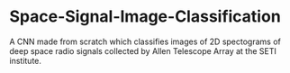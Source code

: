 # Space-Signal-Image-Classification
A CNN made from scratch which classifies images of  2D spectograms of deep space radio signals collected by Allen Telescope Array  at the SETI institute.
